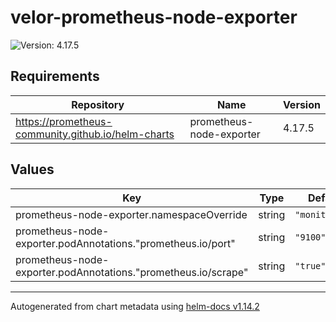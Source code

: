 # velor-prometheus-node-exporter

![Version: 4.17.5](https://img.shields.io/badge/Version-4.17.5-informational?style=flat-square)

## Requirements

| Repository | Name | Version |
|------------|------|---------|
| https://prometheus-community.github.io/helm-charts | prometheus-node-exporter | 4.17.5 |

## Values

| Key | Type | Default | Description |
|-----|------|---------|-------------|
| prometheus-node-exporter.namespaceOverride | string | `"monitoring"` |  |
| prometheus-node-exporter.podAnnotations."prometheus.io/port" | string | `"9100"` |  |
| prometheus-node-exporter.podAnnotations."prometheus.io/scrape" | string | `"true"` |  |

----------------------------------------------
Autogenerated from chart metadata using [helm-docs v1.14.2](https://github.com/norwoodj/helm-docs/releases/v1.14.2)
